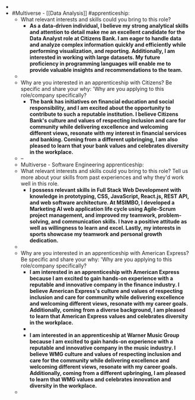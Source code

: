 -
- #Multiverse - [[Data Analysis]] #apprenticeship:
	- What relevant interests and skills could you bring to this role?
		- **As a data-driven individual, I believe my strong analytical skills and attention to detail make me an excellent candidate for the Data Analyst role at Citizens Bank. I am eager to handle data and analyze complex information quickly and efficiently while performing visualization, and reporting. Additionally, I am interested in working with large datasets. My future proficiency in programming languages will enable me to provide valuable insights and recommendations to the team.**
	-
	- Why are you interested in an apprenticeship with Citizens?
	  Be specific and share your why: 'Why are you applying to this role/company specifically?
		- **The bank has initiatives on financial education and social responsibility, and I am excited about the opportunity to contribute to such a reputable institution. I believe Citizens Bank's culture and values of respecting inclusion and care for community while delivering excellence and welcoming different views, resonate with my interest in financial services and banking. Coming from a different upbringing, I am also pleased to learn that your bank values and celebrates diversity in the workplace.**
	- –
	- Multiverse - Software Engineering apprenticeship:
	- What relevant interests and skills could you bring to this role?
	  Tell us more about your skills from past experiences and why they'd work well in this role.
		- **I possess relevant skills in Full Stack Web Development with knowledge in prototyping, CSS, JavaScript, React.js, REST API, and web software architecture. At MSIMBO, I developed a Marketing AI web application life cycle using Agile-Scrum project management, and improved my teamwork, problem-solving, and communication skills. I have a positive attitude as well as willingness to learn and excel. Lastly, my interests in sports showcase my teamwork and personal growth dedication.**
	-
	- Why are you interested in an apprenticeship with American Express?
	  Be specific and share your why: 'Why are you applying to this role/company specifically?
		- **I am interested in an apprenticeship with American Express because I am excited to gain hands-on experience with a reputable and innovative company in the finance industry. I believe American Express's culture and values of respecting inclusion and care for community while delivering excellence and welcoming different views, resonate with my career goals. Additionally, coming from a diverse background, I am pleased to learn that American Express values and celebrates diversity in the workplace.**
		-
		- **I am interested in an apprenticeship at Warner Music Group because I am excited to gain hands-on experience with a reputable and innovative company in the music industry. I believe WMG culture and values of respecting inclusion and care for the community while delivering excellence and welcoming different views, resonate with my career goals. Additionally, coming from a different upbringing, I am pleased to learn that WMG values and celebrates innovation and diversity in the workplace.**
	-